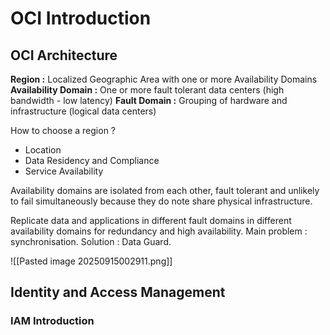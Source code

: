 # OCI Introduction

## OCI Architecture

**Region :**  Localized Geographic Area with one or more Availability Domains
**Availability Domain :** One or more fault tolerant data centers (high bandwidth - low latency)
**Fault Domain :** Grouping of hardware and infrastructure (logical data centers)

How to choose a region ?
- Location
- Data Residency and Compliance
- Service Availability

Availability domains are isolated from each other, fault tolerant and unlikely to fail simultaneously because they do note share physical infrastructure. 

Replicate data and applications in different fault domains in different availability domains for redundancy and high availability. Main problem : synchronisation. Solution : Data Guard.

![[Pasted image 20250915002911.png]]

## Identity and Access Management

### IAM Introduction





